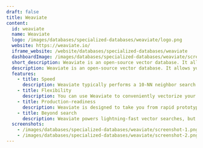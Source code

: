 ```yaml
---
draft: false
title: Weaviate
content:
  id: weaviate
  name: Weaviate
  logo: /images/databases/specialized-databases/weaviate/logo.png
  website: https://weaviate.io/
  iframe_website: /website/databases/specialized-databases/weaviate
  dashboardImage: /images/databases/specialized-databases/weaviate/screenshot-1.png
  short_description: Weaviate is an open-source vector database. It allows you to store data objects and vector embeddings from your favorite ML models, and scale seamlessly into billions of data objects.
  description: Weaviate is an open-source vector database. It allows you to store data objects and vector embeddings from your favorite ML models, and scale seamlessly into billions of data objects.
  features:
    - title: Speed
      description: Weaviate typically performs a 10-NN neighbor search out of millions of objects in single-digit milliseconds. See benchmarks.
    - title: Flexibility
      description: You can use Weaviate to conveniently vectorize your data at import time, or alternatively, you can upload your own vectors.
    - title: Production-readiness
      description: Weaviate is designed to take you from rapid prototyping all the way to production at scale.
    - title: Beyond search
      description: Weaviate powers lightning-fast vector searches, but it is capable of much more. Some of its other superpowers include recommendation, summarization, and integrations with neural search frameworks.
  screenshots:
    - /images/databases/specialized-databases/weaviate/screenshot-1.png
    - /images/databases/specialized-databases/weaviate/screenshot-2.png
---
```


